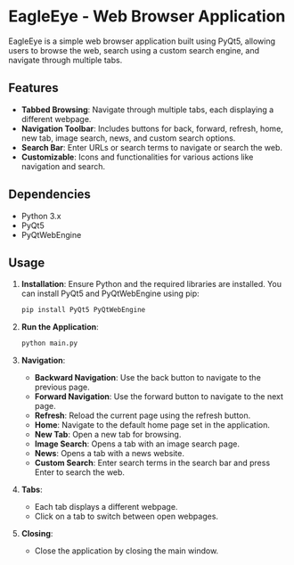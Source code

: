 # EagleEye - Web Browser Application

EagleEye is a simple web browser application built using PyQt5, allowing users to browse the web, search using a custom search engine, and navigate through multiple tabs.

## Features

- **Tabbed Browsing**: Navigate through multiple tabs, each displaying a different webpage.
- **Navigation Toolbar**: Includes buttons for back, forward, refresh, home, new tab, image search, news, and custom search options.
- **Search Bar**: Enter URLs or search terms to navigate or search the web.
- **Customizable**: Icons and functionalities for various actions like navigation and search.

## Dependencies

- Python 3.x
- PyQt5
- PyQtWebEngine

## Usage

1. **Installation**: Ensure Python and the required libraries are installed. You can install PyQt5 and PyQtWebEngine using pip:
   
   ```bash
   pip install PyQt5 PyQtWebEngine
   ```

2. **Run the Application**:
   
   ```bash
   python main.py
   ```

3. **Navigation**:
   - **Backward Navigation**: Use the back button to navigate to the previous page.
   - **Forward Navigation**: Use the forward button to navigate to the next page.
   - **Refresh**: Reload the current page using the refresh button.
   - **Home**: Navigate to the default home page set in the application.
   - **New Tab**: Open a new tab for browsing.
   - **Image Search**: Opens a tab with an image search page.
   - **News**: Opens a tab with a news website.
   - **Custom Search**: Enter search terms in the search bar and press Enter to search the web.

4. **Tabs**:
   - Each tab displays a different webpage.
   - Click on a tab to switch between open webpages.

5. **Closing**:
   - Close the application by closing the main window.


